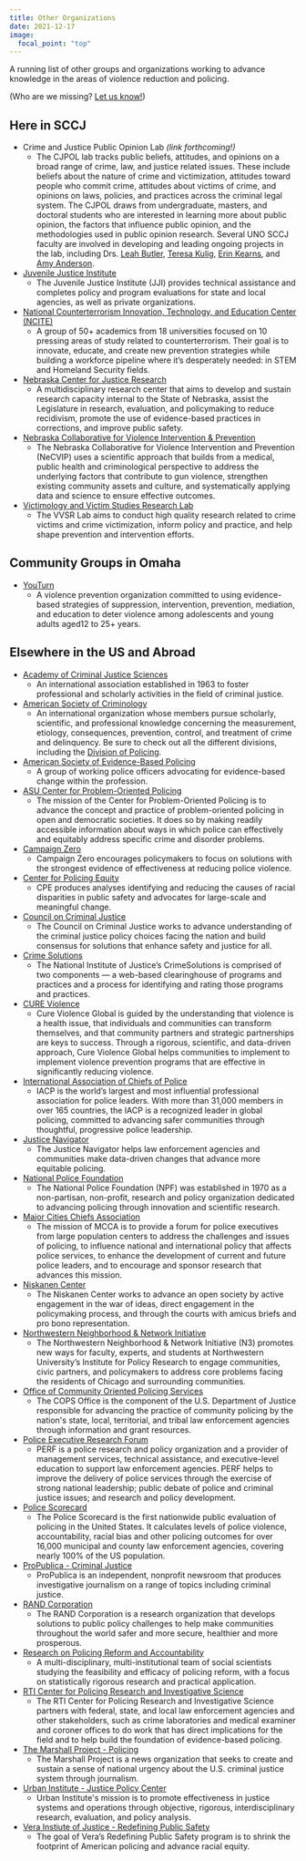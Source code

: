 ```yaml
---
title: Other Organizations
date: 2021-12-17
image:
  focal_point: "top"
---
```


A running list of other groups and organizations working to advance knowledge in the areas of violence reduction and policing.

<!--more-->

(Who are we missing? [Let us know!](mailto:unopolicinglab@gmail.com))

## Here in SCCJ

* Crime and Justice Public Opinion Lab *(link forthcoming!)*
  - The CJPOL lab tracks public beliefs, attitudes, and opinions on a broad range of crime, law, and justice related issues. These include beliefs about the nature of crime and victimization, attitudes toward people who commit crime, attitudes about victims of crime, and opinions on laws, policies, and practices across the criminal legal system. The CJPOL draws from undergraduate, masters, and doctoral students who are interested in learning more about public opinion, the factors that influence public opinion, and the methodologies used in public opinion research. Several UNO SCCJ faculty are involved in developing and leading ongoing projects in the lab, including Drs. [Leah Butler](https://www.unomaha.edu/college-of-public-affairs-and-community-service/criminology-and-criminal-justice/about-us/leah-butler.php), [Teresa Kulig](https://www.unomaha.edu/college-of-public-affairs-and-community-service/criminology-and-criminal-justice/about-us/teresa-kulig.php), [Erin Kearns](https://www.viprlab.org/author/erin-kearns/), and [Amy Anderson](https://www.unomaha.edu/college-of-public-affairs-and-community-service/criminology-and-criminal-justice/about-us/amy-anderson.php).
* [Juvenile Justice Institute](https://www.unomaha.edu/college-of-public-affairs-and-community-service/juvenile-justice-institute/index.php)
  - The Juvenile Justice Institute (JJI) provides technical assistance and completes policy and program evaluations for state and local agencies, as well as private organizations.
* [National Counterterrorism Innovation, Technology, and Education Center (NCITE)](https://www.unomaha.edu/ncite/index.php)
  - A group of 50+ academics from 18 universities focused on 10 pressing areas of study related to counterterrorism. Their goal is to innovate, educate, and create new prevention strategies while building a workforce pipeline where it’s desperately needed: in STEM and Homeland Security fields.
* [Nebraska Center for Justice Research](https://www.unomaha.edu/college-of-public-affairs-and-community-service/nebraska-center-for-justice-research/index.php)
  - A multidisciplinary research center that aims to develop and sustain research capacity internal to the State of Nebraska, assist the Legislature in research, evaluation, and policymaking to reduce recidivism, promote the use of evidence-based practices in corrections, and improve public safety.
* [Nebraska Collaborative for Violence Intervention & Prevention](https://www.unomaha.edu/college-of-public-affairs-and-community-service/criminology-and-criminal-justice/research/ne-collaborative-for-violence-intervention.php#:~:text=The%20Nebraska%20Collaborative%20for%20Violence,assets%20and%20culture%2C%20and%20systematically)
  - The Nebraska Collaborative for Violence Intervention and Prevention (NeCVIP) uses a scientific approach that builds from a medical, public health and criminological perspective to address the underlying factors that contribute to gun violence, strengthen existing community assets and culture, and systematically applying data and science to ensure effective outcomes.
* [Victimology and Victim Studies Research Lab](https://vvsrlab.org/)
  - The VVSR Lab aims to conduct high quality research related to crime victims and crime victimization, inform policy and practice, and help shape prevention and intervention efforts.

## Community Groups in Omaha

* [YouTurn](https://shareomaha.org/nonprofit/youturn)
  - A violence prevention organization committed to using evidence-based strategies of suppression, intervention, prevention, mediation, and education to deter violence among adolescents and young adults aged12 to 25+ years. 
  
## Elsewhere in the US and Abroad

* [Academy of Criminal Justice Sciences](https://www.acjs.org/)
  - An international association established in 1963 to foster professional and scholarly activities in the field of criminal justice.
* [American Society of Criminology](https://asc41.com/)
  - An international organization whose members pursue scholarly, scientific, and professional knowledge concerning the measurement, etiology, consequences, prevention, control, and treatment of crime and delinquency. Be sure to check out all the different divisions, including the [Division of Policing](https://ascpolicing.org/).
* [American Society of Evidence-Based Policing](https://www.americansebp.org/)
  - A group of working police officers advocating for evidence-based change within the profession.
* [ASU Center for Problem-Oriented Policing](https://popcenter.asu.edu/)
  - The mission of the Center for Problem-Oriented Policing is to advance the concept and practice of problem-oriented policing in open and democratic societies. It does so by making readily accessible information about ways in which police can effectively and equitably address specific crime and disorder problems.
* [Campaign Zero](https://campaignzero.org/)
  - Campaign Zero encourages policymakers to focus on solutions with the strongest evidence of effectiveness at reducing police violence.
* [Center for Policing Equity](https://policingequity.org/)
  - CPE produces analyses identifying and reducing the causes of racial disparities in public safety and advocates for large-scale and meaningful change.
* [Council on Criminal Justice](https://counciloncj.org/)
  - The Council on Criminal Justice works to advance understanding of the criminal justice policy choices facing the nation and build consensus for solutions that enhance safety and justice for all.
* [Crime Solutions](https://crimesolutions.ojp.gov/)
  - The National Institute of Justice’s CrimeSolutions is comprised of two components — a web-based clearinghouse of programs and practices and a process for identifying and rating those programs and practices.
* [CURE Violence](https://cvg.org/)
  - Cure Violence Global is guided by the understanding that violence is a health issue, that individuals and communities can transform themselves, and that community partners and strategic partnerships are keys to success. Through a rigorous, scientific, and data-driven approach, Cure Violence Global helps communities to implement to implement violence prevention programs that are effective in significantly reducing violence.
* [International Association of Chiefs of Police](https://www.theiacp.org/)
  - IACP is the world’s largest and most influential professional association for police leaders. With more than 31,000 members in over 165 countries, the IACP is a recognized leader in global policing, committed to advancing safer communities through thoughtful, progressive police leadership.
* [Justice Navigator](https://justicenavigator.org/)
  - The Justice Navigator helps law enforcement agencies and communities make data-driven changes that advance more equitable policing.
* [National Police Foundation](https://www.policefoundation.org/)
  - The National Police Foundation (NPF) was established in 1970 as a non-partisan, non-profit, research and policy organization dedicated to advancing policing through innovation and scientific research.
* [Major Cities Chiefs Association](https://majorcitieschiefs.com/)
  - The mission of MCCA is to provide a forum for police executives from large population centers to address the challenges and issues of policing, to influence national and international policy that affects police services, to enhance the development of current and future police leaders, and to encourage and sponsor research that advances this mission.
* [Niskanen Center](https://www.niskanencenter.org/)
  - The Niskanen Center works to advance an open society by active engagement in the war of ideas, direct engagement in the policymaking process, and through the courts with amicus briefs and pro bono representation.
* [Northwestern Neighborhood & Network Initiative](https://n3networks.northwestern.edu/)
  - The Northwestern Neighborhood & Network Initiative (N3) promotes new ways for faculty, experts, and students at Northwestern University’s Institute for Policy Research to engage communities, civic partners, and policymakers to address core problems facing the residents of Chicago and surrounding communities. 
* [Office of Community Oriented Policing Services](https://cops.usdoj.gov/)
  - The COPS Office is the component of the U.S. Department of Justice responsible for advancing the practice of community policing by the nation's state, local, territorial, and tribal law enforcement agencies through information and grant resources.
* [Police Executive Research Forum](https://www.policeforum.org/)
  - PERF is a police research and policy organization and a provider of management services, technical assistance, and executive-level education to support law enforcement agencies. PERF helps to improve the delivery of police services through the exercise of strong national leadership; public debate of police and criminal justice issues; and research and policy development.
* [Police Scorecard](https://policescorecard.org/)
  - The Police Scorecard is the first nationwide public evaluation of policing in the United States. It calculates levels of police violence, accountability, racial bias and other policing outcomes for over 16,000 municipal and county law enforcement agencies, covering nearly 100% of the US population.
* [ProPublica - Criminal Justice](https://www.propublica.org/topics/criminal-justice)
  - ProPublica is an independent, nonprofit newsroom that produces investigative journalism on a range of topics including criminal justice.
* [RAND Corporation](https://www.rand.org/)
  - The RAND Corporation is a research organization that develops solutions to public policy challenges to help make communities throughout the world safer and more secure, healthier and more prosperous.
* [Research on Policing Reform and Accountability](https://policingresearch.org/)
  - A multi-disciplinary, multi-institutional team of social scientists studying the feasibility and efficacy of policing reform, with a focus on statistically rigorous research and practical application.
* [RTI Center for Policing Research and Investigative Science](https://www.rti.org/practice-area/policing)
  - The RTI Center for Policing Research and Investigative Science partners with federal, state, and local law enforcement agencies and other stakeholders, such as crime laboratories and medical examiner and coroner offices to do work that has direct implications for the field and to help build the foundation of evidence-based policing.
* [The Marshall Project - Policing](https://www.themarshallproject.org/records/48-policing)
  - The Marshall Project is a news organization that seeks to create and sustain a sense of national urgency about the U.S. criminal justice system through journalism.
* [Urban Institute - Justice Policy Center](https://www.urban.org/policy-centers/justice-policy-center/sound-strategies-combating-crime-and-promoting-public-safety) 
  - Urban Institute's mission is to promote effectiveness in justice systems and operations through objective, rigorous, interdisciplinary research, evaluation, and policy analysis.
* [Vera Instiute of Justice - Redefining Public Safety](https://www.vera.org/centers/redefining-public-safety)
  - The goal of Vera’s Redefining Public Safety program is to shrink the footprint of American policing and advance racial equity. 
  
  
